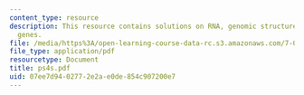 ```yaml
---
content_type: resource
description: This resource contains solutions on RNA, genomic structure, enzymes and
  genes.
file: /media/https%3A/open-learning-course-data-rc.s3.amazonaws.com/7-014-introductory-biology-spring-2005/07ee7d9402772e2ae0de854c907200e7_ps4s.pdf
file_type: application/pdf
resourcetype: Document
title: ps4s.pdf
uid: 07ee7d94-0277-2e2a-e0de-854c907200e7
---
```


